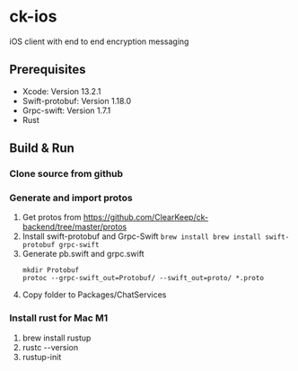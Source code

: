 # ck-ios
iOS client with end to end encryption messaging

## Prerequisites
* Xcode:  Version 13.2.1
* Swift-protobuf:  Version 1.18.0
* Grpc-swift: Version 1.7.1
* Rust

## Build & Run
### Clone source from github
### Generate and import protos
1. Get protos from https://github.com/ClearKeep/ck-backend/tree/master/protos
2. Install swift-protobuf and Grpc-Swift
   ```brew install brew install swift-protobuf grpc-swift```
3. Generate pb.swift and grpc.swift 
   ```
   mkdir Protobuf
   protoc --grpc-swift_out=Protobuf/ --swift_out=proto/ *.proto
   ```
4. Copy folder to Packages/ChatServices

### Install rust for Mac M1 
1. brew install rustup
2. rustc --version
3. rustup-init
